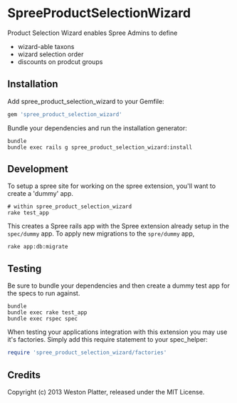 SpreeProductSelectionWizard
===========================

Product Selection Wizard enables Spree Admins to define 
+ wizard-able taxons
+ wizard selection order
+ discounts on prodcut groups

Installation
------------

Add spree_product_selection_wizard to your Gemfile:

```ruby
gem 'spree_product_selection_wizard'
```

Bundle your dependencies and run the installation generator:

```shell
bundle
bundle exec rails g spree_product_selection_wizard:install
```



Development
-----------

To setup a spree site for working on the spree extension, you'll want to create 
a 'dummy' app.

```shell
# within spree_product_selection_wizard
rake test_app
```

This creates a Spree rails app with the Spree extension already setup in the
```spec/dummy``` app. To apply new migrations to the ```spre/dummy``` app,

```shell
rake app:db:migrate
```




Testing
-------

Be sure to bundle your dependencies and then create a dummy test app for the specs to run against.

```shell
bundle
bundle exec rake test_app
bundle exec rspec spec
```

When testing your applications integration with this extension you may use it's factories.
Simply add this require statement to your spec_helper:

```ruby
require 'spree_product_selection_wizard/factories'
```


Credits
-------
Copyright (c) 2013 Weston Platter, released under the MIT License.
